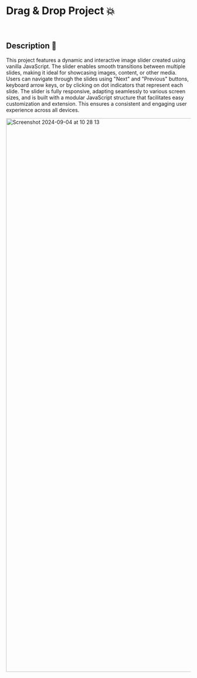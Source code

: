 # Drag & Drop Project 💥

<br />

## Description 💬

This project features a dynamic and interactive image slider created using vanilla JavaScript. The slider enables smooth transitions between multiple slides, making it ideal for showcasing images, content, or other media. Users can navigate through the slides using "Next" and "Previous" buttons, keyboard arrow keys, or by clicking on dot indicators that represent each slide. The slider is fully responsive, adapting seamlessly to various screen sizes, and is built with a modular JavaScript structure that facilitates easy customization and extension. This ensures a consistent and engaging user experience across all devices.

<img width="1509" alt="Screenshot 2024-09-04 at 10 28 13" src="https://github.com/user-attachments/assets/725b75e3-b244-4d0a-9e16-7ceb2f1af5be">
